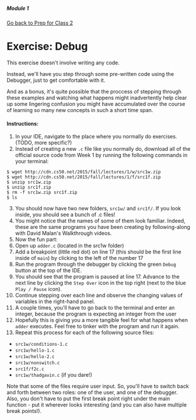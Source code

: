 ##### Module 1
[Go back to Prep for Class 2](../../class2-prep)
# Exercise: Debug

This exercise doesn't involve writing any code. 

Instead, we'll have you step through some pre-written code using the Debugger, just to get comfortable with it.

And as a bonus, it's quite possible that the proccess of stepping through these examples and
watching what happens might inadvertently help clear up some lingering confusion
you might have accumulated over the course of learning so many new concepts in such a short time span.

#### Instructions:
1. In your IDE, navigate to the place where you normally do exercises. (TODO, more specific?)
2. Instead of creating a new `.c` file like you normally do, download all of the official source code
from Week 1 by running the following commands in your terminal:
  ```
  $ wget http://cdn.cs50.net/2015/fall/lectures/1/w/src1w.zip
  $ wget http://cdn.cs50.net/2015/fall/lectures/1/f/src1f.zip
  $ unzip src1w.zip 
  $ unzip src1f.zip
  $ rm -f src1w.zip src1f.zip
  $ ls
  ```
  
3. You should now have two new folders, `src1w/` and `src1f/`. If you look inside, you should see 
a bunch of .c files!
4. You might notice that the names of some of them look familiar. Indeed, these are the same programs you
have been creating by following-along with David Malan's Walkthrough videos.
5. Now the fun part: 
  1. Open up `adder.c` (located in the src1w folder)
  2. Add a breakpoint (little red dot) on line 17 (this should be the first line inside of `main`) by clicking to the left of the number 17
  3. Run the program through the debugger by clicking the green `Debug` button at the top of the IDE.
  4. You should see that the program is paused at line 17. Advance to the next line by clicking the `Step Over`
  icon in the top right (next to the blue `Play / Pause` icon). 
  5. Continue stepping over each line and observe the changing values of variables in the right-hand panel.
  6. A couple times, you'll have to go back to the terminal and enter an integer, because the program is expecting 
  an integer from the user
  7. Hopefully this is giving you a more tangible feel for what happens when `adder` executes. 
  Feel free to tinker with the program and run it again.
6. Repeat this process for each of the following source files:
  * `src1w/conditions-1.c` 
  * `src1w/hello-1.c` 
  * `src1w/hello-2.c` 
  * `src1w/nonswitch.c`
  * `src1f/f2c.c`
  * `src1w/thadgavin.c` (if you dare!)
 
 Note that some of the files require user input. So, you'll have to switch back and forth between two roles: one of the user, and one of the debugger. Also, you don't have to put the first break point right under the main function - put it wherever looks interesting (and you can also have multiple break points!). 

